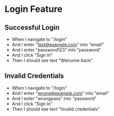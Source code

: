 # Login Feature

## Successful Login
- When I navigate to "/login"
- And I enter "test@example.com" into "email"
- And I enter "password123" into "password"
- And I click "Sign In"
- Then I should see text "Welcome back"

## Invalid Credentials
- When I navigate to "/login"
- And I enter "wrong@example.com" into "email"
- And I enter "wrongpass" into "password"
- And I click "Sign In"
- Then I should see text "Invalid credentials" 